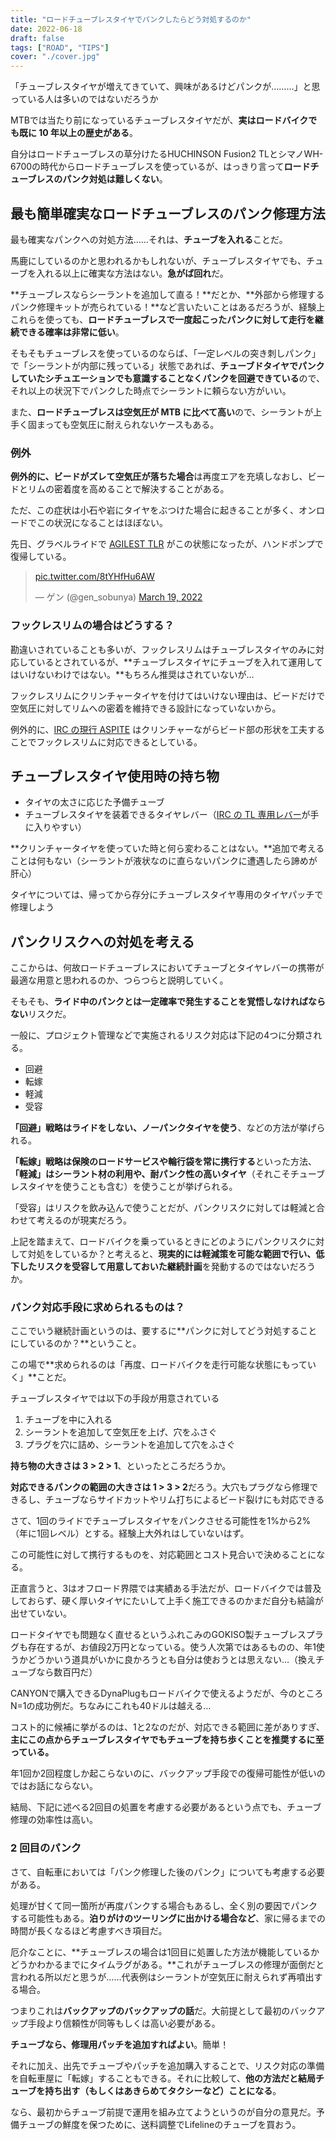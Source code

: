 ```yaml
---
title: "ロードチューブレスタイヤでパンクしたらどう対処するのか"
date: 2022-06-18
draft: false
tags: ["ROAD", "TIPS"]
cover: "./cover.jpg"
---
```


「チューブレスタイヤが増えてきていて、興味があるけどパンクが………」と思っている人は多いのではないだろうか

MTBでは当たり前になっているチューブレスタイヤだが、**実はロードバイクでも既に 10 年以上の歴史がある**。

自分はロードチューブレスの草分けたるHUCHINSON Fusion2 TLとシマノWH-6700の時代からロードチューブレスを使っているが、はっきり言って**ロードチューブレスのパンク対処は難しくない**。

<LinkBox url="https://paypaymall.yahoo.co.jp/store/cycle-yoshida/item/00640458/" linkUrl="https://ck.jp.ap.valuecommerce.com/servlet/referral?sid=3171302&pid=887657037&vc_url=https%3A%2F%2Fpaypaymall.yahoo.co.jp%2Fstore%2Fcycle-yoshida%2Fitem%2F00640458%2F" />

## 最も簡単確実なロードチューブレスのパンク修理方法

最も確実なパンクへの対処方法……それは、**チューブを入れる**ことだ。

馬鹿にしているのかと思われるかもしれないが、チューブレスタイヤでも、チューブを入れる以上に確実な方法はない。**急がば回れ**だ。

**チューブレスならシーラントを追加して直る！**だとか、**外部から修理するパンク修理キットが売られている！**など言いたいことはあるだろうが、経験上これらを使っても、**ロードチューブレスで一度起こったパンクに対して走行を継続できる確率は非常に低い**。

そもそもチューブレスを使っているのならば、「一定レベルの突き刺しパンク」で「シーラントが内部に残っている」状態であれば、**チューブドタイヤでパンクしていたシチュエーションでも意識することなくパンクを回避できている**ので、それ以上の状況下でパンクした時点でシーラントに頼らない方がいい。

また、**ロードチューブレスは空気圧が MTB に比べて高い**ので、シーラントが上手く固まっても空気圧に耐えられないケースもある。

### 例外

**例外的に、ビードがズレて空気圧が落ちた場合**は再度エアを充填しなおし、ビードとリムの密着度を高めることで解決することがある。

ただ、この症状は小石や岩にタイヤをぶつけた場合に起きることが多く、オンロードでこの状況になることはほぼない。

先日、グラベルライドで [AGILEST TLR](https://store.shopping.yahoo.co.jp/worldcycle/PAN-Q-F730TR-AG-B.html) がこの状態になったが、ハンドポンプで復帰している。

<blockquote class="twitter-tweet">
  <p lang="und" dir="ltr">
    <a href="https://t.co/8tYHfHu6AW">pic.twitter.com/8tYHfHu6AW</a>
  </p>
  &mdash; ゲン (@gen_sobunya) <a href="https://twitter.com/gen_sobunya/status/1505328327833550850?ref_src=twsrc%5Etfw">March 19, 2022</a>
</blockquote>

### フックレスリムの場合はどうする？

勘違いされていることも多いが、フックレスリムはチューブレスタイヤのみに対応しているとされているが、**チューブレスタイヤにチューブを入れて運用してはいけないわけではない。**もちろん推奨はされていないが…

フックレスリムにクリンチャータイヤを付けてはいけない理由は、ビードだけで空気圧に対してリムへの密着を維持できる設計になっていないから。

例外的に、[IRC の現行 ASPITE](https://ck.jp.ap.valuecommerce.com/servlet/referral?sid=3171302&pid=887657037&vc_url=https%3A%2F%2Fstore.shopping.yahoo.co.jp%2Fworldcycle%2Firc-q-190167.html) はクリンチャーながらビード部の形状を工夫することでフックレスリムに対応できるとしている。

## チューブレスタイヤ使用時の持ち物

- タイヤの太さに応じた予備チューブ
- チューブレスタイヤを装着できるタイヤレバー（[IRC の TL 専用レバー](https://amzn.to/3tIWkHA)が手に入りやすい）

**クリンチャータイヤを使っていた時と何ら変わることはない。**追加で考えることは何もない（シーラントが液状なのに直らないパンクに遭遇したら諦めが肝心）

タイヤについては、帰ってから存分にチューブレスタイヤ専用のタイヤパッチで修理しよう

<LinkBox url="https://www.amazon.co.jp/dp/B075FL9MNK/" isAmazonLink />

## パンクリスクへの対処を考える

ここからは、何故ロードチューブレスにおいてチューブとタイヤレバーの携帯が最適な用意と思われるのか、つらつらと説明していく。

そもそも、**ライド中のパンクとは一定確率で発生することを覚悟しなければならない**リスクだ。

一般に、プロジェクト管理などで実施されるリスク対応は下記の4つに分類される。

- 回避
- 転嫁
- 軽減
- 受容

**「回避」戦略はライドをしない、ノーパンクタイヤを使う**、などの方法が挙げられる。

**「転嫁」戦略は保険のロードサービスや輪行袋を常に携行する**といった方法、**「軽減」はシーラント材の利用や、耐パンク性の高いタイヤ**（それこそチューブレスタイヤを使うことも含む）を使うことが挙げられる。

「受容」はリスクを飲み込んで使うことだが、パンクリスクに対しては軽減と合わせて考えるのが現実だろう。

上記を踏まえて、ロードバイクを乗っているときにどのようにパンクリスクに対して対処をしているか？と考えると、**現実的には軽減策を可能な範囲で行い、低下したリスクを受容して用意しておいた継続計画**を発動するのではないだろうか。

### パンク対応手段に求められるものは？

ここでいう継続計画というのは、要するに**パンクに対してどう対処することにしているのか？**ということ。

この場で**求められるのは「再度、ロードバイクを走行可能な状態にもっていく」**ことだ。

チューブレスタイヤでは以下の手段が用意されている

1. チューブを中に入れる
2. シーラントを追加して空気圧を上げ、穴をふさぐ
3. プラグを穴に詰め、シーラントを追加して穴をふさぐ

**持ち物の大きさは 3 > 2 > 1**、といったところだろうか。

**対応できるパンクの範囲の大きさは 1 > 3 > 2**だろう。大穴もプラグなら修理できるし、チューブならサイドカットやリム打ちによるビード裂けにも対応できる

さて、1回のライドでチューブレスタイヤをパンクさせる可能性を1%から2%（年に1回レベル）とする。経験上大外れはしていないはず。

この可能性に対して携行するものを、対応範囲とコスト見合いで決めることになる。

正直言うと、3はオフロード界隈では実績ある手法だが、ロードバイクでは普及しておらず、硬く厚いタイヤにたいして上手く施工できるのかまだ自分も結論が出せていない。

ロードタイヤでも問題なく直せるというふれこみのGOKISO製チューブレスプラグも存在するが、お値段2万円となっている。使う人次第ではあるものの、年1使うかどうかいう道具がいかに良かろうとも自分は使おうとは思えない…（換えチューブなら数百円だ）

<LinkBox url="https://www.cyclowired.jp/news/node/366651" />

CANYONで購入できるDynaPlugもロードバイクで使えるようだが、今のところN=1の成功例だ。ちなみにこれも40ドルは越える…

コスト的に候補に挙がるのは、1と2なのだが、対応できる範囲に差がありすぎ、**主にこの点からチューブレスタイヤでもチューブを持ち歩くことを推奨するに至っている。**

年1回か2回程度しか起こらないのに、バックアップ手段での復帰可能性が低いのではお話にならない。

結局、下記に述べる2回目の処置を考慮する必要があるという点でも、チューブ修理の効率性は高い。

### 2 回目のパンク

さて、自転車においては「パンク修理した後のパンク」についても考慮する必要がある。

処理が甘くて同一箇所が再度パンクする場合もあるし、全く別の要因でパンクする可能性もある。**泊りがけのツーリングに出かける場合など**、家に帰るまでの時間が長くなるほど考慮すべき項目だ。

厄介なことに、**チューブレスの場合は1回目に処置した方法が機能しているかどうかわかるまでにタイムラグがある。**これがチューブレスの修理が面倒だと言われる所以だと思うが……代表例はシーラントが空気圧に耐えられず再噴出する場合。

つまりこれは**バックアップのバックアップの話**だ。大前提として最初のバックアップ手段より信頼性が同等もしくは高い必要がある。

**チューブなら、修理用パッチを追加すればよい**。簡単！

それに加え、出先でチューブやパッチを追加購入することで、リスク対応の準備を自転車屋に「転嫁」することもできる。それに比較して、**他の方法だと結局チューブを持ち出す（もしくはあきらめてタクシーなど）ことになる**。

なら、最初からチューブ前提で運用を組み立てようというのが自分の意見だ。予備チューブの鮮度を保つために、送料調整でLifelineのチューブを買おう。

<LinkBox url="https://www.wiggle.jp/lifeline-%E3%83%AD%E3%83%BC%E3%83%89%E3%82%A4%E3%83%B3%E3%83%8A%E3%83%BC%E3%83%81%E3%83%A5%E3%83%BC%E3%83%96-%E3%83%AF%E3%82%A4%E3%83%89%E3%82%BF%E3%82%A4%E3%83%97-" linkUrl="https:////ck.jp.ap.valuecommerce.com/servlet/referral?sid=3171302&pid=886932159&vc_url=https%3A%2F%2Fwww.wiggle.jp%2Flifeline-%25E3%2583%25AD%25E3%2583%25BC%25E3%2583%2589%25E3%2582%25A4%25E3%2583%25B3%25E3%2583%258A%25E3%2583%25BC%25E3%2583%2581%25E3%2583%25A5%25E3%2583%25BC%25E3%2583%2596-%25E3%2583%25AF%25E3%2582%25A4%25E3%2583%2589%25E3%2582%25BF%25E3%2582%25A4%25E3%2583%2597-%3Futm_source%3Dvaluecommerce%26utm_medium%3Daffiliates%26utm_campaign%3Daffiliate-website" />
